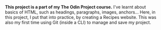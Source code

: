 **This project is a part of my The Odin Project course.**
I've learnt about basics of HTML, such as headings, paragraphs, images, anchors...
Here, in this project, I put that into practice, by creating a Recipes website.
This was also my first time using Git (inside a CLI) to manage and save my project.
